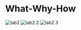 # What-Why-How

![lab2](https://github.com/kaito4213/data-visualization/blob/master/labs/3Ws/img/lab2.001.png)
![lab2.2](/img/2.png)
![lab2.3](/img/3.png)
